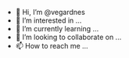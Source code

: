- 👋 Hi, I’m @vegardnes
- 👀 I’m interested in ...
- 🌱 I’m currently learning ...
- 💞️ I’m looking to collaborate on ...
- 📫 How to reach me ...

<!---
vegardnes/vegardnes is a ✨ special ✨ repository because its `README.md` (this file) appears on your GitHub profile.
You can click the Preview link to take a look at your changes.
--->
